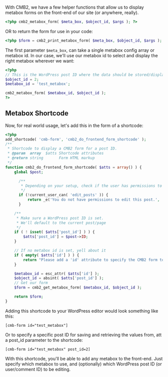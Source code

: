 With CMB2, we have a few helper functions that allow us to display metabox forms on the front-end of our site (or anywhere, really).

```php
<?php cmb2_metabox_form( $meta_box, $object_id, $args ); ?>
```
OR to return the form for use in your code:
```php
<?php $form = cmb2_print_metabox_form( $meta_box, $object_id, $args ); ?>
```


The first parameter `$meta_box`, can take a single metabox config array or metabox id. In our case, we'll use our metabox id to select and display the right metabox wherever we want:
```php
<?php
// This is the WordPress post ID where the data should be stored/displayed.
$object_id = 2;
$metabox_id = 'test_metabox';

cmb2_metabox_form( $metabox_id, $object_id );
?>
```

## Metabox Shortcode

Now, for real world usage, let's add this in the form of a shortcode:
```php
<?php
add_shortcode( 'cmb-form', 'cmb2_do_frontend_form_shortcode' );
/**
 * Shortcode to display a CMB2 form for a post ID.
 * @param  array  $atts Shortcode attributes
 * @return string       Form HTML markup
 */
function cmb2_do_frontend_form_shortcode( $atts = array() ) {
	global $post;

      /**
       * Depending on your setup, check if the user has permissions to edit_posts
       */
      if (!current_user_can( 'edit_posts' )) {
          return _e('You do not have permissions to edit this post.', 'lang_domain');
      }

	/**
	 * Make sure a WordPress post ID is set.
	 * We'll default to the current post/page
	 */
	if ( ! isset( $atts['post_id'] ) ) {
		$atts['post_id'] = $post->ID;
	}

	// If no metabox id is set, yell about it
	if ( empty( $atts['id'] ) ) {
		return "Please add a 'id' attribute to specify the CMB2 form to display.";
	}

	$metabox_id = esc_attr( $atts['id'] );
	$object_id = absint( $atts['post_id'] );
	// Get our form
	$form = cmb2_get_metabox_form( $metabox_id, $object_id );

	return $form;
}
```
Adding this shortcode to your WordPress editor would look something like this:
```
[cmb-form id="test_metabox"]
```
Or to specify a specific post ID for saving and retrieving the values from, att a post_id parameter to the shortcode:
```
[cmb-form id="test_metabox" post_id=2]
```

With this shortcode, you'll be able to add any metabox to the front-end. Just specify which metabox to use, and (optionally) which WordPress post ID (or user/comment ID) to be editing.